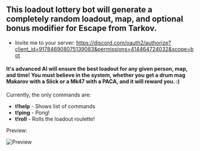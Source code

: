 ## This loadout lottery bot will generate a completely random loadout, map, and optional bonus modifier for Escape from Tarkov.

- Invite me to your server: https://discord.com/oauth2/authorize?client_id=917846908075139083&permissions=414464724032&scope=bot

#### It's advanced AI will ensure the best loadout for any given person, map, and time! You must believe in the system, whether you get a drum mag Makarov with a Slick or a Mk47 with a PACA, and it will reward you. :)

Currently, the only commands are: 
- **t!help** - Shows list of commands
- **t!ping** - Pong!
- **t!roll** - Rolls the loadout roulette!

Preview:

![Preview](https://i.imgur.com/3hMqnG0.png)
